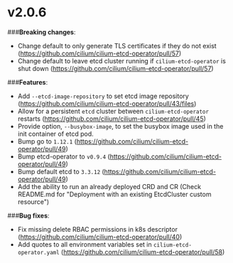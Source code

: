 # v2.0.6

###**Breaking changes**:
 - Change default to only generate TLS certificates if they do not exist (https://github.com/cilium/cilium-etcd-operator/pull/57)
 - Change default to leave etcd cluster running if `cilium-etcd-operator` is shut down (https://github.com/cilium/cilium-etcd-operator/pull/57)

###**Features**:
 - Add `--etcd-image-repository` to set etcd image repository (https://github.com/cilium/cilium-etcd-operator/pull/43/files)
 - Allow for a persistent `etcd` cluster between `cilium-etcd-operator` restarts (https://github.com/cilium/cilium-etcd-operator/pull/45)
 - Provide option, `--busybox-image`, to set the busybox image used in the init container of etcd pod.
 - Bump go to `1.12.1` (https://github.com/cilium/cilium-etcd-operator/pull/49)
 - Bump etcd-operator to `v0.9.4` (https://github.com/cilium/cilium-etcd-operator/pull/49)
 - Bump default etcd to `3.3.12` (https://github.com/cilium/cilium-etcd-operator/pull/49)
 - Add the ability to run an already deployed CRD and CR (Check README.md for "Deployment with an existing EtcdCluster custom resource")
 
###**Bug fixes**:
 - Fix missing delete RBAC permissions in k8s descriptor (https://github.com/cilium/cilium-etcd-operator/pull/40)
 - Add quotes to all environment variables set in `cilium-etcd-operator.yaml` (https://github.com/cilium/cilium-etcd-operator/pull/58)